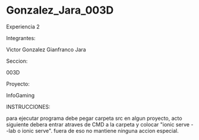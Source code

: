 # Gonzalez_Jara_003D
Experiencia 2

Integrantes:

Victor Gonzalez
Gianfranco Jara

Seccion:

003D

Proyecto:

InfoGaming


INSTRUCCIONES:

para ejecutar programa debe pegar carpeta src en algun proyecto, acto siguiente debera entrar atraves de CMD a la carpeta y colocar "ionic serve --lab o ionic serve". fuera de eso no mantiene ninguna accion especial.
